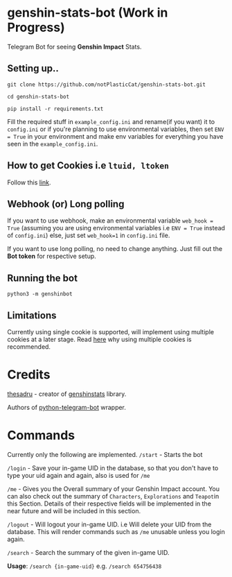 # genshin-stats-bot (Work in Progress)
 Telegram Bot for seeing **Genshin Impact** Stats.

## Setting up..
`git clone https://github.com/notPlasticCat/genshin-stats-bot.git`

`cd genshin-stats-bot`

`pip install -r requirements.txt`

Fill the required stuff in `example_config.ini` and rename(if you want) it to `config.ini` or if you're planning to use environmental variables,
then set `ENV = True` in your environment and make env variables for everything you have seen in the `example_config.ini`.

## How to get Cookies i.e `ltuid, ltoken`
   Follow this [link](https://github.com/thesadru/genshinstats#how-can-i-get-my-cookies).


## Webhook (or) Long polling
 
 If you want to use webhook, make an environmental variable `web_hook = True` (assuming you are using environmental variables i.e `ENV = True` instead of `config.ini`)
 else, just set `web_hook=1` in `config.ini` file.
 
 If you want to use long polling, no need to change anything. Just fill out the **Bot token** for respective setup.
 
   
## Running the bot

`python3 -m genshinbot`
 
 
## Limitations
  Currently using single cookie is supported, will implement using multiple cookies at a later stage. Read [here](https://github.com/thesadru/genshinstats#setting-multiple-cookies-at-once) why using multiple cookies is recommended.
 
 # Credits
  [thesadru](https://github.com/thesadru) - creator of [genshinstats](https://github.com/thesadru/genshinstats) library.
  
  Authors of [python-telegram-bot](https://github.com/python-telegram-bot/python-telegram-bot) wrapper.
  

# Commands
 Currently only the following are implemented.
 `/start` - Starts the bot
 
 `/login` - Save your in-game UID in the database, so that you don't have to type your uid again and again, also is used for `/me`
 
 `/me` - Gives you the Overall summary of your Genshin Impact account. You can also check out the summary of `Characters`, `Explorations` and `Teapot`in this Section. Details of            their respective fields will be implemented in the near future and will be included in this section.
 
 `/logout` - Will logout your in-game UID. i.e Will delete your UID from the database. This will render commands such as `/me` unusable unless you login again.
 
 `/search` - Search the summary of the given in-game UID.

 **Usage**: `/search {in-game-uid}`
 e.g. `/search 654756438`
